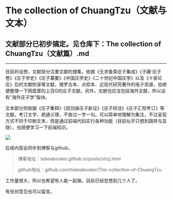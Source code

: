 # The collection of ChuangTzu（文献与文本）

## 文献部分已初步搞定。见仓库下：The collection of ChuangTzu（文献篇）.md

---

目前的设想，文献部分注重文献的搜集，依据《无求备斋庄子集成》《子藏·庄子卷》《庄子学史》《庄子纂要》《中国庄学史》《二十世纪中国庄学》以及《十家论庄》后的文献附录等文献，搜罗古本、点校本、近现代研究著作的电子资源，也顺便整理一下网盘里的上百G的庄子文献。另外，文献也应当包括海外文献，所以设有“海外庄子学”版块。

文本部分则依据《庄子集释》《双剑誃庄子新证》《庄子校诠》《庄子汇校考订》等文献，考订文字、疏通义理，不放过一字一句。可以简单地理解为集注，不过呈现方式不同于印刷文本，而是通过前端代码实行各种功能（目前似乎只想到跳转与显隐），也顺便学习一下前端知识。

![](https://s3.bmp.ovh/imgs/2022/10/12/8883fd53a948d38e.gif)

后续内容会同步到博客与github。

>博客地址：tobeabooker.github.io/posts/nhzj.html
>
>github地址：github.com/tobeabooker/The-collection-of-ChuangTzu

工作量很大，所以也希望有人能一起做。目前已经忽悠到几个人了。

有任何意见也可以留言。


